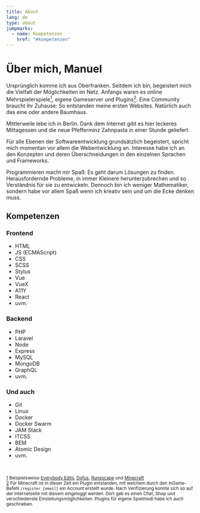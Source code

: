 ```yaml
---
title: About
lang: de
type: about
jumpmarks:
  - name: Kompetenzen
    href: "#kompetenzen"
---
```


# Über mich, Manuel

Ursprünglich komme ich aus Oberfranken. Seitdem ich bin, begeistert mich die Vielfalt der Möglichkeiten im Netz. Anfangs waren es online Mehrspielerspiele[<sup>1</sup>](#note-1), eigene Gameserver und Plugins[<sup>2</sup>](#note-2). Eine Community braucht ihr Zuhause: So entstanden meine ersten Websites. Natürlich auch das eine oder andere Baumhaus.

Mittlerweile lebe ich in Berlin. Dank dem Internet gibt es hier leckeres Mittagessen und die neue Pfefferminz Zahnpasta in einer Stunde geliefert. 

Für alle Ebenen der Softwareentwicklung grundsätzlich begeistert, spricht mich momentan vor allem die Webentwicklung an. Interesse habe ich an den Konzepten und deren Überschneidungen in den einzelnen Sprachen und Frameworks.

Programmieren macht mir Spaß: Es geht darum Lösungen zu finden. Herausfordernde Probleme, in immer Kleinere herunterzubrechen und so Verständnis für sie zu entwickeln. Dennoch bin ich weniger Mathematiker, sondern habe vor allem Spaß wenn ich kreativ sein und um die Ecke denken muss.

## Kompetenzen

<section class="competence">

### Frontend

- HTML
- JS (ECMAScript)
- CSS
- SCSS
- Stylus
- Vue
- VueX
- A11Y
- React
- uvm.

</section>

<section class="competence">

### Backend

- PHP
- Laravel
- Node
- Express
- MySQL
- MongoDB
- GraphQL
- uvm.

</section>

<section class="competence">

### Und auch

- Git
- Linux
- Docker
- Docker Swarm
- JAM Stack
- ITCSS
- BEM
- Atomic Design
- uvm.

</section>

<br>

<small>

<a id="note-1" href="#note-1">1</a> Beispielsweise [Everybody Edits](https://everybodyedits.com), [Dofus](https://dofus.com), [Runescape](https://runescape.com) und [Minecraft](https://minecraft.com)<br>
<a id="note-2" href="#note-2">2</a> Für Minecraft ist in dieser Zeit ein Plugin entstanden, mit welchem durch den InGame-Befehl `/register [email]` ein Account erstellt wurde. Nach Verifizierung konnte sich so auf der Internetseite mit diesem eingeloggt werden. Dort gab es einen Chat, Shop und verschiedenste Einstellungsmöglichkeiten. Plugins für eigene Spielmodi habe ich auch geschrieben. <br>
</small>
